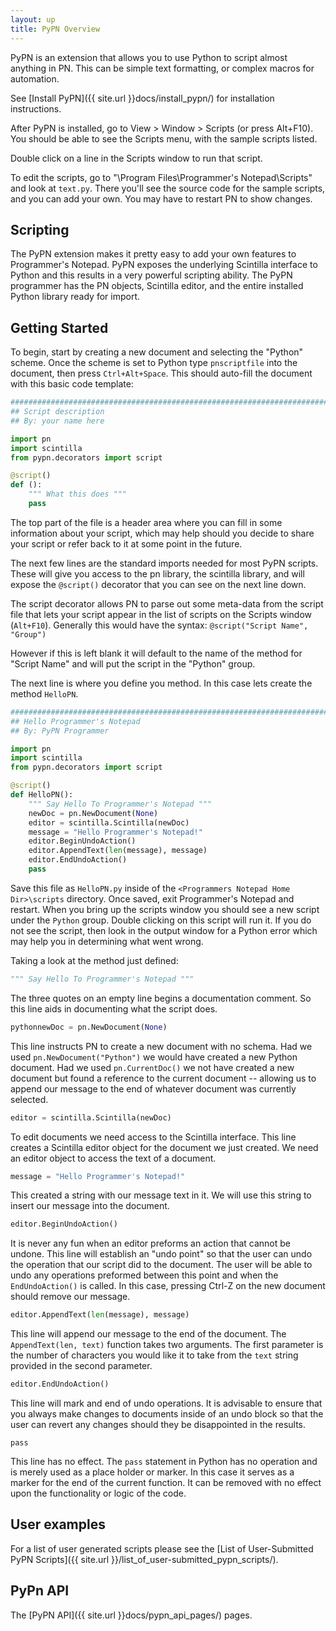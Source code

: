 ```yaml
---
layout: up
title: PyPN Overview
---
```


PyPN is an extension that allows you to use Python to script almost anything in PN.  This can be simple text formatting, or complex macros for automation.

See [Install PyPN]({{ site.url }}docs/install_pypn/) for installation instructions.

After PyPN is installed, go to View > Window > Scripts (or press Alt+F10).  You should be able to see the Scripts menu, with the sample scripts listed.

Double click on a line in the Scripts window to run that script.

To edit the scripts, go to "\Program Files\Programmer's Notepad\Scripts" and look at `text.py`.  There you'll see the source code for the sample scripts, and you can add your own.  You may have to restart PN to show changes.

## Scripting

The PyPN extension makes it pretty easy to add your own features to Programmer's Notepad. PyPN exposes the underlying Scintilla interface to Python and this results in a very powerful scripting ability. The PyPN programmer has the PN objects, Scintilla editor, and the entire installed Python library ready for import.

## Getting Started

To begin, start by creating a new document and selecting the "Python" scheme. Once the scheme is set to Python type `pnscriptfile` into the document, then press `Ctrl+Alt+Space`. This should auto-fill the document with this basic code template:

```python
###############################################################################
## Script description
## By: your name here

import pn
import scintilla
from pypn.decorators import script

@script()
def ():
    """ What this does """
    pass
```

The top part of the file is a header area where you can fill in some information about your script, which may help should you decide to share your script or refer back to it at some point in the future.

The next few lines are the standard imports needed for most PyPN scripts. These will give you access to the pn library, the scintilla library, and will expose the `@script()` decorator that you can see on the next line down.

The script decorator allows PN to parse out some meta-data from the script file that lets your script appear in the list of scripts on the Scripts window (`Alt+F10`). Generally this would have the syntax: `@script("Script Name", "Group")`

However if this is left blank it will default to the name of the method for "Script Name" and will put the script in the "Python" group.

The next line is where you define you method. In this case lets create the method `HelloPN`.

```python
###############################################################################
## Hello Programmer's Notepad
## By: PyPN Programmer

import pn
import scintilla
from pypn.decorators import script

@script()
def HelloPN():
    """ Say Hello To Programmer's Notepad """
    newDoc = pn.NewDocument(None)
    editor = scintilla.Scintilla(newDoc)
    message = "Hello Programmer's Notepad!"
    editor.BeginUndoAction()
    editor.AppendText(len(message), message)
    editor.EndUndoAction()
    pass
```

Save this file as `HelloPN.py` inside of the `<Programmers Notepad Home Dir>\scripts` directory. Once saved, exit Programmer's Notepad and restart. When you bring up the scripts window you should see a new script under the `Python` group. Double clicking on this script will run it. If you do not see the script, then look in the output window for a Python error which may help you in determining what went wrong.

Taking a look at the method just defined:

```python
""" Say Hello To Programmer's Notepad """
```

The three quotes on an empty line begins a documentation comment. So this line aids in documenting what the script does.

```python
pythonnewDoc = pn.NewDocument(None)
```

This line instructs PN to create a new document with no schema. Had we used `pn.NewDocument("Python")` we would have created a new Python document. Had we used `pn.CurrentDoc()` we not have created a new document but found a reference to the current document -- allowing us to append our message to the end of whatever document was currently selected.

```python
editor = scintilla.Scintilla(newDoc)
```

To edit documents we need access to the Scintilla interface. This line creates a Scintilla editor object for the document we just created. We need an editor object to access the text of a document.

```python
message = "Hello Programmer's Notepad!"
```

This created a string with our message text in it. We will use this string to insert our message into the document.

```python
editor.BeginUndoAction()
```

It is never any fun when an editor preforms an action that cannot be undone. This line will establish an "undo point" so that the user can undo the operation that our script did to the document. The user will be able to undo any operations preformed between this point and when the `EndUndoAction()` is called. In this case, pressing Ctrl-Z on the new document should remove our message.

```python
editor.AppendText(len(message), message)
```

This line will append our message to the end of the document. The `AppendText(len, text)` function takes two arguments. The first parameter is the number of characters you would like it to take from the `text` string provided in the second parameter.

```python
editor.EndUndoAction()
```

This line will mark and end of undo operations. It is advisable to ensure that you always make changes to documents inside of an undo block so that the user can revert any changes should they be disappointed in the results.

```
pass
```

This line has no effect. The `pass` statement in Python has no operation and is merely used as a place holder or marker. In this case it serves as a marker for the end of the current function. It can be removed with no effect upon the functionality or logic of the code.

## User examples

For a list of user generated scripts please see the [List of User-Submitted PyPN Scripts]({{ site.url }}/list_of_user-submitted_pypn_scripts/).

## PyPn API

The [PyPN API]({{ site.url }}docs/pypn_api_pages/) pages.
